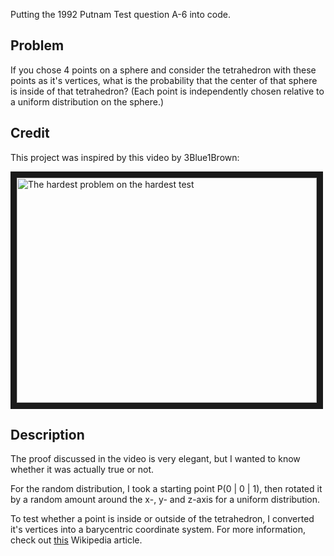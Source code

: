 Putting the 1992 Putnam Test question A-6 into code.

## Problem

If you chose 4 points on a sphere and consider the tetrahedron with these points as it's vertices,
what is the probability that the center of that sphere is inside of that tetrahedron?
(Each point is independently chosen relative to a uniform distribution on the sphere.)

## Credit
This project was inspired by this video by 3Blue1Brown:

<a href="http://www.youtube.com/watch?feature=player_embedded&v=OkmNXy7er84
" target="_blank"><img src="http://img.youtube.com/vi/OkmNXy7er84/0.jpg" 
alt="The hardest problem on the hardest test" width="480" height="360" border="10" /></a>

## Description

The proof discussed in the video is very elegant, but I wanted to know whether it was actually true or not.

For the random distribution, I took a starting point P(0 | 0 | 1), then rotated it by a random amount around the x-, y- and z-axis for a uniform distribution.

To test whether a point is inside or outside of the tetrahedron, I converted it's vertices into a barycentric coordinate system.
For more information, check out [this](https://en.wikipedia.org/wiki/Barycentric_coordinate_system) Wikipedia article.
